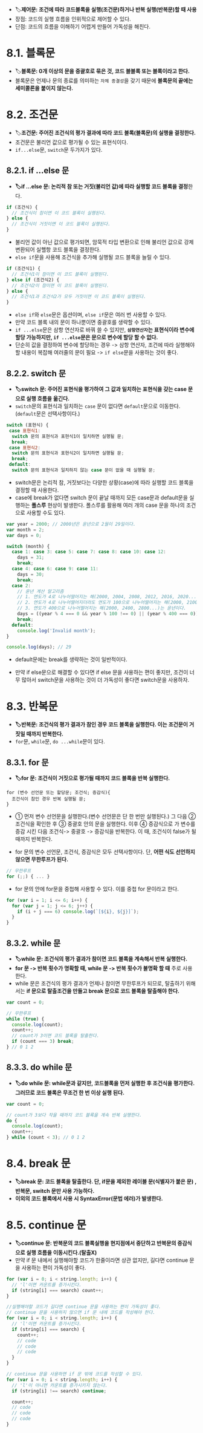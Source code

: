 - 🏷️**제어문: 조건에 따라 코드블록을 실행(조건문)하거나 반복 실행(반복문)할 때 사용**
- 장점: 코드의 실행 흐름을 인위적으로 제어할 수 있다.
- 단점: 코드의 흐름을 이해하기 어렵게 만들어 가독성을 해친다.

# 8.1. 블록문
- 🏷️**블록문: 0개 이상의 문을 중괄호로 묶은 것, 코드 블블록 또는 블록이라고 한다.**
- 블록문은 언제나 문의 종료를 의미하는 `자체 종결성`을 갖기 때문에 **블록문의 끝에는 세미콜론을 붙이지 않는다.**

# 8.2. 조건문
- 🏷️**조건문: 주어진 조건식의 평가 결과에 따라  코드 블록(블록문)의 실행을 결정한다.**
- 조건문은 불리언 값으로 평가될 수 있는 표현식이다.
- `if...else`문, `switch`문 두가지가 있다.

## 8.2.1. if ...else 문
- **🏷️if ...else 문: 논리적 참 또는 거짓(불리언 값)에 따라 실행할 코드 블록을 결정**한다.
```javascript
if (조건식) {
  // 조건식이 참이면 이 코드 블록이 실행된다.
} else {
  // 조건식이 거짓이면 이 코드 블록이 실행된다.
}
```
- 불리언 값이 아닌 값으로 평가되면, 암묵적 타입 변환으로 인해 불리언 값으로 강제 변환되어 실핼항 코드 블록을 결정한다.
- `else if`문을 사용해 조건식을 추가해 실행될 코드 블록을 늘릴 수 있다.
```javascript
if (조건식1) {
  // 조건식1이 참이면 이 코드 블록이 실행된다.
} else if (조건식2) {
  // 조건식2이 참이면 이 코드 블록이 실행된다.
} else {
  // 조건식1과 조건식2가 모두 거짓이면 이 코드 블록이 실행된다.
}
```
- `else if`와 `else`문은 옵션이며, `else if`문은 여러 번 사용할 수 있다.
- 만약 코드 블록 내의 문이 하나뿐이면 중괄호를 생략할 수 있다.
- `if ...else`문은 삼항 연산자로 바꿔 쓸 수 있지만, **`삼항연산자`는 표현식이라 변수에 할당 가능하지만, `if ...else`문은 문으로 변수에 할당 할 수 없다.**
- 단순히 값을 결정하여 변수에 할당하는 경우 -> 삼항 연산자, 조건에 따라 실행해야 할 내용이 복잡해 여러줄의 문이 필요 -> `if else`문을 사용하는 것이 좋다.

 ## 8.2.2. switch 문
 - **🏷️switch 문: 주어진 표현식을 평가하여 그 값과 일치하는 표현식을 갖는 case 문으로 실행 흐름을 옮긴다.**
 - `switch`문의 표현식과 일치하는 `case` 문이 없다면 `default`문으로 이동한다. (`default`문은 선택사항이다.)
```javascript
switch (표현식) {
 case 표현식1:
  switch 문의 표현식과 표현식1이 일치하면 실행될 문;
  break;
 case 표현식2:
  switch 문의 표현식과 표현식2이 일치하면 실행될 문;
  break;
 default:
  switch 문의 표현식과 일치하지 않는 case 문이 없을 때 실행될 문;
```
- switch문은 논리적 참, 거짓보다는 다양한 상황(case)에 따라 실행할 코드 블록을 결정할 때 사용한다.
- case에 break가 없다면 switch 문이 끝날 때까지 모든 case문과 default문을 실행하는 **폴스루** 현상이 발생한다. 폴스루를 활용해 여러 개의 case 문을 하나의 조건으로 사용할 수도 있다.
```javascript
var year = 2000; // 2000년은 윤년으로 2월이 29일이다.
var month = 2;
var days = 0;

switch (month) {
  case 1: case 3: case 5: case 7: case 8: case 10: case 12:
    days = 31;
    break;
  case 4: case 6: case 9: case 11:
    days = 30;
    break;
  case 2:
    // 윤년 계산 알고리즘
    // 1. 연도가 4로 나누어떨어지는 해(2000, 2004, 2008, 2012, 2016, 2020...)는 윤년이다.
    // 2. 연도가 4로 나누어떨어지더라도 연도가 100으로 나누어떨어지는 해(2000, 2100, 2200...)는 평년이다.
    // 3. 연도가 400으로 나누어떨어지는 해(2000, 2400, 2800...)는 윤년이다.
    days = ((year % 4 === 0 && year % 100 !== 0) || (year % 400 === 0)) ? 29 : 28;
    break;
  default:
    console.log('Invalid month');
}

console.log(days); // 29
```
- default문에는 break를 생략하는 것이 일반적이다.

- 만약 if else문으로 해결할 수 있다면 if else 문을 사용하는 편이 좋지만, 조건이 너무 많아서 switch문을 사용하는 것이 더 가독성이 좋다면 switch문을 사용하자.

# 8.3. 반복문
 - **🏷️반복문: 조건식의 평가 결과가 참인 경우 코드 블록을 실행한다. 이는 조건문이 거짓일 때까지 반복한다.**
 - `for`문, `while`문, `do ...while`문이 있다.

## 8.3.1. for 문
 - **🏷️for 문: 조건식이 거짓으로 평가될 때까지 코드 블록을 반복 실행한다.**
```
for (변수 선언문 또는 할당문; 조건식; 증감식){
  조건식이 참인 경우 반복 실행될 문;
}
```
- ① 먼저 변수 선언문을 실행한다.(변수 선언문은 단 한 번만 실행된다.) 그 다음 ② 조건식을 확인한 후 ③ 중괄호 안의 문을 실행한다. 이후 ④ 증감식으로 가 변수를 증감 시킨 다음 조건식-> 중괄호 -> 증감식을 반복한다. 이 때, 조건식이 false가 될 때까지 반복한다.

- for 문의 변수 선언문, 조건식, 증감식은 모두 선택사항이다. 단, **어떤 식도 선언하지 않으면 무한루프가 된다.**
```javascript
// 무한루프
for (;;) { ... }
```

- for 문의 안에 for문을 중첩해 사용할 수 있다. 이를 중첩 for 문이라고 한다.
```javascript
for (var i = 1; i <= 6; i++) {
  for (var j = 1; j <= 6; j++) {
    if (i + j === 6) console.log(`[${i}, ${j}]`);
  }
}
```

## 8.3.2. while 문
 - **🏷️while 문: 조건식의 평가 결과가 참이면 코드 블록을 계속해서 반복 실행한다.**
 - **for 문 -> 반복 횟수가 명확할 때, while 문 -> 반복 횟수가 불명확 할 때** 주로 사용한다.
 - while 문은 조건식의 평가 결과가 언제나 참이면 무한루프가 되므로, 탈출하기 위해서는 **if 문으로 탈출조건을 만들고 break 문으로 코드 블록을 탈출해야 한다.**
```javascript
var count = 0;

// 무한루프
while (true) {
  console.log(count);
  count++;
  // count가 3이면 코드 블록을 탈출한다.
  if (count === 3) break;
} // 0 1 2
```

## 8.3.3. do while 문
 - **🏷️do while 문: while문과 같지만, 코드블록을 먼저 실행한 후 조건식을 평가한다. 그러므로 코드 블록은 무조건 한 번 이상 실행 된다.**
```javascript
var count = 0;

// count가 3보다 작을 때까지 코드 블록을 계속 반복 실행한다.
do {
  console.log(count);
  count++;
} while (count < 3); // 0 1 2
```

# 8.4. break 문
- **🏷️break 문: 코드 블록을 탈출한다. 단, if문을 제외한 레이블 문(식별자가 붙은 문) , 반복문, switch 문만 사용 가능하다.**
- **이외의 코드 블록에서 사용 시 SyntaxError(문법 에러)가 발생한다.**

# 8.5. continue 문
- **🏷️continue 문: 반복문의 코드 블록실행을 현지점에서 중단하고 반복문의 증감식으로 실행 흐름을 이동시킨다.(탈출X)**
- 만약 if 문 내에서 실행해야할 코드가 한줄이라면 상관 없지만, 길다면 continue 문을 사용하는 편이 가독성이 좋다.
```javascript
for (var i = 0; i < string.length; i++) {
  // 'l'이면 카운트를 증가시킨다.
  if (string[i] === search) count++;
}

//실행해야할 코드가 길다면 continue 문을 사용하는 편이 가독성이 좋다.
// continue 문을 사용하지 않으면 if 문 내에 코드를 작성해야 한다.
for (var i = 0; i < string.length; i++) {
  // 'l'이면 카운트를 증가시킨다.
  if (string[i] === search) {
    count++;
    // code
    // code
    // code
  }
}

// continue 문을 사용하면 if 문 밖에 코드를 작성할 수 있다.
for (var i = 0; i < string.length; i++) {
  // 'l'이 아니면 카운트를 증가시키지 않는다.
  if (string[i] !== search) continue;

  count++;
  // code
  // code
  // code
}
```
